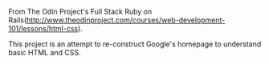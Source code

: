 From The Odin Project's Full Stack Ruby on Rails(http://www.theodinproject.com/courses/web-development-101/lessons/html-css). 

This project is an attempt to re-construct Google's homepage to understand basic HTML and CSS. 